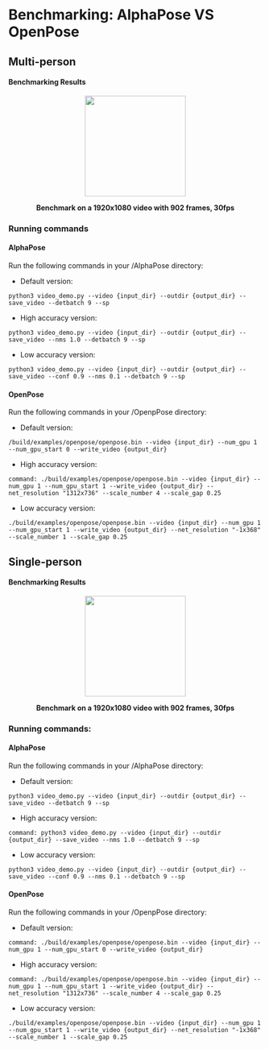 # Benchmarking: AlphaPose VS OpenPose

## Multi-person
#### Benchmarking Results
<p align="center">
  <img src = "../images/multi-person.png" height = "200px">
</p>
<p align="center">
  <b>Benchmark on a 1920x1080 video with 902 frames, 30fps</b><br>
</p>

### Running commands
#### AlphaPose
Run the following commands in your /AlphaPose directory:
* Default version:
```
python3 video_demo.py --video {input_dir} --outdir {output_dir} --save_video --detbatch 9 --sp
```
* High accuracy version:
```
python3 video_demo.py --video {input_dir} --outdir {output_dir} --save_video --nms 1.0 --detbatch 9 --sp
```
* Low accuracy version:
```
python3 video_demo.py --video {input_dir} --outdir {output_dir} --save_video --conf 0.9 --nms 0.1 --detbatch 9 --sp
```

#### OpenPose
Run the following commands in your /OpenpPose directory:
* Default version:
```
/build/examples/openpose/openpose.bin --video {input_dir} --num_gpu 1 --num_gpu_start 0 --write_video {output_dir}
```
* High accuracy version:
```
command: ./build/examples/openpose/openpose.bin --video {input_dir} --num_gpu 1 --num_gpu_start 1 --write_video {output_dir} --net_resolution "1312x736" --scale_number 4 --scale_gap 0.25
```
* Low accuracy version:
```
./build/examples/openpose/openpose.bin --video {input_dir} --num_gpu 1 --num_gpu_start 1 --write_video {output_dir} --net_resolution "-1x368" --scale_number 1 --scale_gap 0.25
```

## Single-person
#### Benchmarking Results
<p align="center">
  <img src = "../images/single-person.png" height = "200px">
</p>
<p align="center">
  <b>Benchmark on a 1920x1080 video with 902 frames, 30fps</b><br>
</p>

### Running commands:
#### AlphaPose
Run the following commands in your /AlphaPose directory:
* Default version:
```
python3 video_demo.py --video {input_dir} --outdir {output_dir} --save_video --detbatch 9 --sp
```
* High accuracy version:
```
command: python3 video_demo.py --video {input_dir} --outdir {output_dir} --save_video --nms 1.0 --detbatch 9 --sp
```
* Low accuracy version:
```
python3 video_demo.py --video {input_dir} --outdir {output_dir} --save_video --conf 0.9 --nms 0.1 --detbatch 9 --sp
```

#### OpenPose
Run the following commands in your /OpenpPose directory:
* Default version:
```
command: ./build/examples/openpose/openpose.bin --video {input_dir} --num_gpu 1 --num_gpu_start 0 --write_video {output_dir}
```
* High accuracy version:
```
command: ./build/examples/openpose/openpose.bin --video {input_dir} --num_gpu 1 --num_gpu_start 1 --write_video {output_dir} --net_resolution "1312x736" --scale_number 4 --scale_gap 0.25
```
* Low accuracy version:
```
./build/examples/openpose/openpose.bin --video {input_dir} --num_gpu 1 --num_gpu_start 1 --write_video {output_dir} --net_resolution "-1x368" --scale_number 1 --scale_gap 0.25
```
